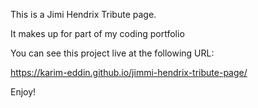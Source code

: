 This is a Jimi Hendrix Tribute page.

It makes up for part of my coding portfolio

You can see this project live at the following URL:

https://karim-eddin.github.io/jimmi-hendrix-tribute-page/

Enjoy!
